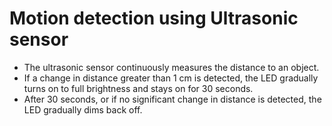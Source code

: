 
# Motion detection using Ultrasonic sensor

- The ultrasonic sensor continuously measures the distance to an object.
- If a change in distance greater than 1 cm is detected, the LED gradually turns on to full brightness and stays on for 30 seconds.
- After 30 seconds, or if no significant change in distance is detected, the LED gradually dims back off.